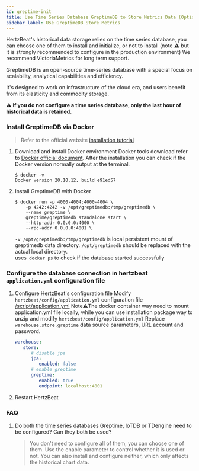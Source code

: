 ```yaml
---
id: greptime-init  
title: Use Time Series Database GreptimeDB to Store Metrics Data (Optional)       
sidebar_label: Use GreptimeDB Store Metrics
---
```


HertzBeat's historical data storage relies on the time series database, you can choose one of them to install and initialize, or not to install (note ⚠️ but it is strongly recommended to configure in the production environment)
We recommend VictoriaMetrics for long term support.

GreptimeDB is an open-source time-series database with a special focus on scalability, analytical capabilities and efficiency.

It's designed to work on infrastructure of the cloud era, and users benefit from its elasticity and commodity storage.

**⚠️ If you do not configure a time series database, only the last hour of historical data is retained.**

### Install GreptimeDB via Docker

> Refer to the official website [installation tutorial](https://docs.greptime.com/getting-started/overview)  

1. Download and install Docker environment
Docker tools download refer to [Docker official document](https://docs.docker.com/get-docker/).
After the installation you can check if the Docker version normally output at the terminal.

   ```shell
   $ docker -v
   Docker version 20.10.12, build e91ed57
   ```

2. Install GreptimeDB with Docker

   ```shell
   $ docker run -p 4000-4004:4000-4004 \
       -p 4242:4242 -v /opt/greptimedb:/tmp/greptimedb \
       --name greptime \
       greptime/greptimedb standalone start \
       --http-addr 0.0.0.0:4000 \
       --rpc-addr 0.0.0.0:4001 \
   ```

   `-v /opt/greptimedb:/tmp/greptimedb` is local persistent mount of greptimedb data directory. `/opt/greptimedb` should be replaced with the actual local directory.  
    use```$ docker ps``` to check if the database started successfully

### Configure the database connection in hertzbeat `application.yml` configuration file

1. Configure HertzBeat's configuration file
   Modify `hertzbeat/config/application.yml` configuration file [/script/application.yml](https://github.com/apache/hertzbeat/raw/master/script/application.yml)
   Note⚠️The docker container way need to mount application.yml file locally, while you can use installation package way to unzip and modify `hertzbeat/config/application.yml`
   Replace `warehouse.store.greptime` data source parameters, URL account and password.

   ```yaml
   warehouse:
      store:
         # disable jpa
         jpa:
            enabled: false
         # enable greptime   
         greptime:
            enabled: true
            endpoint: localhost:4001
   ```

2. Restart HertzBeat

### FAQ

1. Do both the time series databases Greptime, IoTDB or TDengine need to be configured? Can they both be used?

   > You don't need to configure all of them, you can choose one of them. Use the enable parameter to control whether it is used or not. You can also install and configure neither, which only affects the historical chart data.
